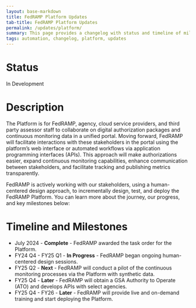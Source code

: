 ```yaml
---
layout: base-markdown
title: FedRAMP Platform Updates
tab-title: FedRAMP Platform Updates
permalink: /updates/platform/
summary: This page provides a changelog with status and timeline of milestones in the development, operation, and maintenance of the FedRAMP Platform.
tags: automation, changelog, platform, updates
---
```


# Status

In Development

# Description

The Platform is for FedRAMP, agency, cloud service providers, and third party assessor staff to collaborate on digital authorization packages and continuous monitoring data in a unified portal. Moving forward, FedRAMP will facilitate interactions with these stakeholders in the portal using the platform’s web interface or automated workflows via application programming interfaces (APIs). This approach will make authorizations easier, expand continuous monitoring capabilities, enhance communication between stakeholders, and facilitate tracking and publishing metrics transparently.

FedRAMP is actively working with our stakeholders, using a human-centered design approach, to incrementally design, test, and deploy the FedRAMP Platform. You can learn more about the journey, our progress, and key milestones below:

# Timeline and Milestones

- July 2024 - **Complete** - FedRAMP awarded the task order for the Platform.
- FY24 Q4 - FY25 Q1 - **In Progress** - FedRAMP began ongoing human-centered design sessions.
- FY25 Q2 - **Next** - FedRAMP will conduct a pilot of the continuous monitoring processes via the Platform with synthetic data.
- FY25 Q4 - **Later** - FedRAMP will obtain a GSA Authority to Operate (ATO) and develops APIs with select agencies.
- FY25 Q4 - FY26 - **Later** -  FedRAMP will provide live and on-demand training and start deploying the Platform.

